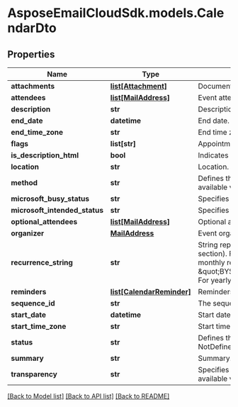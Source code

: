 # AsposeEmailCloudSdk.models.CalendarDto
## Properties
Name | Type | Description | Notes
------------ | ------------- | ------------- | -------------
**attachments** | [**list[Attachment]**](Attachment.md) | Document attachments. | [optional] 
**attendees** | [**list[MailAddress]**](MailAddress.md) | Event attendees. | 
**description** | **str** | Description. | [optional] 
**end_date** | **datetime** | End date. | 
**end_time_zone** | **str** | End time zone. | [optional] 
**flags** | **list[str]** | Appointment flags. Items: Enumerates iCalendar flags. Enum, available values: None, AllDayEvent | [optional] 
**is_description_html** | **bool** | Indicates if description is in HTML format. | 
**location** | **str** | Location. | 
**method** | **str** | Defines the iCalendar object method type associated with the calendar document. Enum, available values: None, Publish, Request, Reply, Add, Cancel, Refresh, Counter, DeclineCounter | 
**microsoft_busy_status** | **str** | Specifies the BUSY status. Enum, available values: NotDefined, Free, Tentative, Busy, Oof | 
**microsoft_intended_status** | **str** | Specifies the INTENDED status. Enum, available values: NotDefined, Free, Tentative, Busy, Oof | 
**optional_attendees** | [**list[MailAddress]**](MailAddress.md) | Optional attendees.              | [optional] 
**organizer** | [**MailAddress**](MailAddress.md) | Event organizer.              | 
**recurrence_string** | **str** | String representation of recurrence pattern (See iCalendar RFC, \&quot;Recurrence rule\&quot; section). For example:               For daily recurrence:         \&quot;FREQ&#x3D;DAILY;COUNT&#x3D;10;WKST&#x3D;MO\&quot;                   For monthly recurrence:         \&quot;BYSETPOS&#x3D;1;BYDAY&#x3D;MO,TU,WE,TH,FR;FREQ&#x3D;MONTHLY;INTERVAL&#x3D;10;WKST&#x3D;MO\&quot;                   For yearly recurrence:         \&quot;BYMONTHDAY&#x3D;30;BYMONTH&#x3D;1;FREQ&#x3D;YEARLY;WKST&#x3D;MO\&quot;                    | [optional] 
**reminders** | [**list[CalendarReminder]**](CalendarReminder.md) | Reminders. | [optional] 
**sequence_id** | **str** | The sequence id. Read only. | [optional] 
**start_date** | **datetime** | Start date. | 
**start_time_zone** | **str** | Start time zone. | [optional] 
**status** | **str** | Defines the overall status or confirmation for the calendar document. Enum, available values: NotDefined, Cancelled, Tentative, Confirmed | 
**summary** | **str** | Summary. | [optional] 
**transparency** | **str** | Specifies whether or not this appointment is intended to be visible in availability searches. Enum, available values: NotDefined, Transparent, Opaque | 



[[Back to Model list]](README.md#documentation-for-models) [[Back to API list]](README.md#documentation-for-api-endpoints) [[Back to README]](README.md)


